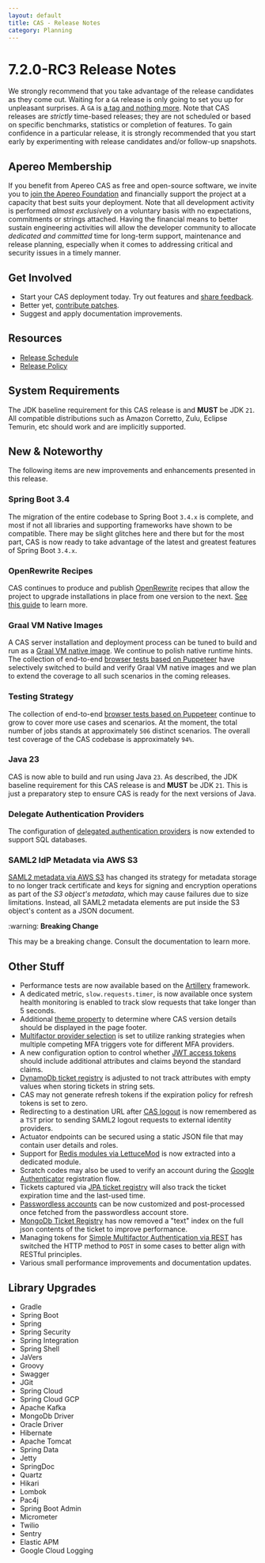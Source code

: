 ```yaml
---
layout: default
title: CAS - Release Notes
category: Planning
---
```


# 7.2.0-RC3 Release Notes

We strongly recommend that you take advantage of the release candidates as they come out. Waiting for a `GA` release is only going to set
you up for unpleasant surprises. A `GA` is [a tag and nothing more](https://apereo.github.io/2017/03/08/the-myth-of-ga-rel/). Note
that CAS releases are *strictly* time-based releases; they are not scheduled or based on specific benchmarks,
statistics or completion of features. To gain confidence in a particular
release, it is strongly recommended that you start early by experimenting with release candidates and/or follow-up snapshots.

## Apereo Membership

If you benefit from Apereo CAS as free and open-source software, we invite you
to [join the Apereo Foundation](https://www.apereo.org/content/apereo-membership)
and financially support the project at a capacity that best suits your deployment. Note that all development activity is performed
*almost exclusively* on a voluntary basis with no expectations, commitments or strings attached. Having the financial means to better
sustain engineering activities will allow the developer community to allocate *dedicated and committed* time for long-term support,
maintenance and release planning, especially when it comes to addressing critical and security issues in a timely manner.

## Get Involved

- Start your CAS deployment today. Try out features and [share feedback](/cas/Mailing-Lists.html).
- Better yet, [contribute patches](/cas/developer/Contributor-Guidelines.html).
- Suggest and apply documentation improvements.

## Resources

- [Release Schedule](https://github.com/apereo/cas/milestones)
- [Release Policy](/cas/developer/Release-Policy.html)

## System Requirements

The JDK baseline requirement for this CAS release is and **MUST** be JDK `21`. All compatible distributions
such as Amazon Corretto, Zulu, Eclipse Temurin, etc should work and are implicitly supported.

## New & Noteworthy

The following items are new improvements and enhancements presented in this release.

### Spring Boot 3.4

The migration of the entire codebase to Spring Boot `3.4.x` is complete, and most if not all libraries and
supporting frameworks have shown to be compatible. There may be slight glitches here and there but for the most part,
CAS is now ready to take advantage of the latest and greatest features of Spring Boot `3.4.x`.

### OpenRewrite Recipes

CAS continues to produce and publish [OpenRewrite](https://docs.openrewrite.org/) recipes that allow the project to upgrade installations
in place from one version to the next. [See this guide](../installation/OpenRewrite-Upgrade-Recipes.html) to learn more.

### Graal VM Native Images

A CAS server installation and deployment process can be tuned to build and run
as a [Graal VM native image](../installation/GraalVM-NativeImage-Installation.html). We continue to polish native runtime hints.
The collection of end-to-end [browser tests based on Puppeteer](../../developer/Test-Process.html) have selectively switched
to build and verify Graal VM native images and we plan to extend the coverage to all such scenarios in the coming releases.

### Testing Strategy

The collection of end-to-end [browser tests based on Puppeteer](../../developer/Test-Process.html) continue to grow to cover more use cases
and scenarios. At the moment, the total number of jobs stands at approximately `506` distinct scenarios. The overall
test coverage of the CAS codebase is approximately `94%`. 

### Java 23

CAS is now able to build and run using Java `23`. As described, the JDK baseline requirement for this CAS release is and **MUST** be JDK `21`. 
This is just a preparatory step to ensure CAS is ready for the next versions of Java.
       
### Delegate Authentication Providers
                 
The configuration of [delegated authentication providers](../integration/Delegate-Authentication-Provider-Registration.html) 
is now extended to support SQL databases.

### SAML2 IdP Metadata via AWS S3

[SAML2 metadata via AWS S3](../installation/Configuring-SAML2-DynamicMetadata-AmazonS3.html) has changed its strategy 
for metadata storage to no longer track certificate and keys for signing and encryption operations as part of 
the *S3 object's metadata*, which may cause failures due to size limitations. Instead, all SAML2 metadata elements are put 
inside the S3 object's content as a JSON document.

<div class="alert alert-warning">:warning: <strong>Breaking Change</strong><p>
This may be a breaking change. Consult the documentation to learn more.</p></div>

## Other Stuff
     
- Performance tests are now available based on the [Artillery](../high_availability/Performance-Testing-Artillery.html) framework.
- A dedicated metric, `slow.requests.timer`, is now available once system health monitoring is enabled to track slow requests that take longer than 5 seconds.
- Additional [theme property](../ux/User-Interface-Customization-Themes-Static.html) to determine where CAS version details should be displayed in the page footer.
- [Multifactor provider selection](../mfa/Configuring-Multifactor-Authentication-Triggers.html) is set to utilize ranking strategies when multiple competing MFA triggers vote for different MFA providers.
- A new configuration option to control whether [JWT access tokens](../authentication/OAuth-Authentication.html) should include additional attributes and claims beyond the standard claims.
- [DynamoDb ticket registry](../ticketing/DynamoDb-Ticket-Registry.html) is adjusted to not track attributes with empty values when storing tickets in string sets.
- CAS may not generate refresh tokens if the expiration policy for refresh tokens is set to zero.
- Redirecting to a destination URL after [CAS logout](../installation/Logout-Single-Signout.html) is now remembered as a `TST` prior to sending SAML2 logout requests to external identity providers.
- Actuator endpoints can be secured using a static JSON file that may contain user details and roles.
- Support for [Redis modules via LettuceMod](../ticketing/Redis-Ticket-Registry-RediSearch.html) is now extracted into a dedicated module.
- Scratch codes may also be used to verify an account during the [Google Authenticator](../mfa/GoogleAuthenticator-Authentication.html) registration flow.
- Tickets captured via [JPA ticket registry](../ticketing/JPA-Ticket-Registry.html) will also track the ticket expiration time and the last-used time.
- [Passwordless accounts](../authentication/Passwordless-Authentication.html) can be now customized and post-processed once fetched from the passwordless account store.  
- [MongoDb Ticket Registry](../ticketing/MongoDb-Ticket-Registry.html) has now removed a "text" index on the full json contents of the ticket to improve performance.
- Managing tokens for [Simple Multifactor Authentication via REST](../mfa/Simple-Multifactor-Authentication-TokenManagement-REST.html) has switched the HTTP method to `POST` in some cases to better align with RESTful principles. 
- Various small performance improvements and documentation updates. 

## Library Upgrades
       
- Gradle
- Spring Boot
- Spring
- Spring Security
- Spring Integration
- Spring Shell
- JaVers
- Groovy
- Swagger
- JGit
- Spring Cloud
- Spring Cloud GCP
- Apache Kafka
- MongoDb Driver
- Oracle Driver
- Hibernate
- Apache Tomcat
- Spring Data
- Jetty
- SpringDoc
- Quartz
- Hikari
- Lombok
- Pac4j
- Spring Boot Admin
- Micrometer
- Twilio
- Sentry
- Elastic APM
- Google Cloud Logging

